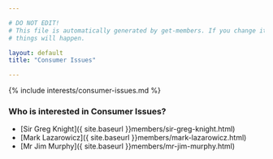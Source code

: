 ```yaml
---

# DO NOT EDIT!
# This file is automatically generated by get-members. If you change it, bad
# things will happen.

layout: default
title: "Consumer Issues"

---
```


{% include interests/consumer-issues.md %}

### Who is interested in Consumer Issues?


* [Sir Greg Knight]({ site.baseurl }}members/sir-greg-knight.html)
* [Mark Lazarowicz]({ site.baseurl }}members/mark-lazarowicz.html)
* [Mr Jim Murphy]({ site.baseurl }}members/mr-jim-murphy.html)
